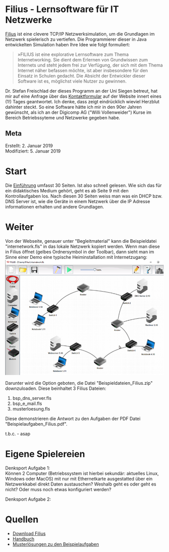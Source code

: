 # Filius - Lernsoftware für IT Netzwerke

[Filius](http://www.lernsoftware-filius.de) ist eine clevere TCP/IP Netzwerksimulation, um die Grundlagen im Netzwerk spielerisch zu vertiefen. Die Programmierer dieser in Java entwickelten Simulation haben Ihre Idee wie folgt formuliert:  

> »FILIUS ist eine explorative Lernsoftware zum Thema Internetworking. Sie
> dient dem Erlernen von Grundwissen zum Internets und steht jedem frei zur
> Verfügung, der sich mit dem Thema Internet näher befassen möchte, ist
> aber insbesondere für den Einsatz in Schulen gedacht. Die Absicht der
> Entwickler dieser Software ist es, möglichst viele Nutzer zu gewinnen. 

Dr. Stefan Freischlad der dieses Programm an der Uni Siegen betreut, hat mir auf eine Anfrage über das [Kontaktformular](http://www.lernsoftware-filius.de/Kontakt) auf der Website innert eines (1!) Tages geantwortet. Ich denke, dass zeigt eindrücklich wieviel Herzblut dahinter steckt. So eine Software hätte ich mir in den 90er Jahren gewünscht, als ich an der Digicomp AG ("Willi Vollenweider") Kurse im Bereich Betriebssyteme und Netzwerke gegeben habe.

## Meta

Erstellt:		2. Januar 2019  
Modifiziert:	5. Januar 2019  

# Start

Die [Einführung](http://www.lernsoftware-filius.de/downloads/Einfuehrung_Filius_2015.pdf) umfasst 30 Seiten. Ist also schnell gelesen. Wie sich das für ein didaktisches Medium gehört, geht es ab Seite 9 mit den Kontrollaufgaben los. Nach diesen 30 Seiten weiss man was ein DHCP bzw. DNS Server ist, wie die Geräte in einem Netzwerk über die IP Adresse informationen erhalten und andere Grundlagen.  

# Weiter

Von der Webseite, genauer unter "Begleitmaterial" kann die Beispieldatei "internetwork.fls" in das lokale Netzwerk kopiert werden. Wenn man diese in Filius öffnet (gelbes Ordnersymbol in der Toolbar), dann sieht man im Sinne einer Demo eine typische Heiminstallation mit Internetzugang:  
![Demo-Datei](../images/filius/internetworkfls.png)  

Darunter wird die Option geboten, die Datei "Beispieldateien_Filius.zip" downzuloaden. Diese beinhaltet 3 Filius Dateien:  
1. bsp_dns_server.fls
2. bsp_e_mail.fls
3. musterloesung.fls  

Diese demonstrieren die Antwort zu den Aufgaben der PDF Datei "Beispielaufgaben_Filius.pdf".  

t.b.c. - asap

# Eigene Spielereien

Denksport Aufgabe 1:  
Können 2 Computer (Betriebssystem ist hierbei sekundär: aktuelles Linux, Windows oder MacOS) mit nur mit Ethernetkarte ausgestatted über ein Netzwerkkabel direkt Daten austauschen? Weshalb geht es oder geht es nicht? Oder muss noch etwas konfiguriert werden?  

Denksport Aufgabe 2:

# Quellen

* [Download Filius](http://www.lernsoftware-filius.de/Herunterladen)
* [Handbuch](http://www.lernsoftware-filius.de/Begleitmaterial)
* [Musterlösungen zu den Beispielaufgaben](http://www.lernsoftware-filius.de/downloads/Filius_Beispiele_Skript_2015.zip)